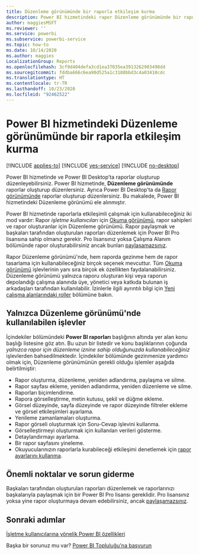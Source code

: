 ```yaml
---
title: Düzenleme görünümünde bir raporla etkileşim kurma
description: Power BI hizmetindeki rapor Düzenleme görünümünde bir raporla etkileşim kurma
author: maggiesMSFT
ms.reviewer: ''
ms.service: powerbi
ms.subservice: powerbi-service
ms.topic: how-to
ms.date: 10/14/2020
ms.author: maggies
LocalizationGroup: Reports
ms.openlocfilehash: 3cf9d404defa3cd1ea37035ea3913262903498dd
ms.sourcegitcommit: fddba666c6ea90d525a1c3188bbd3c4a03410cdc
ms.translationtype: HT
ms.contentlocale: tr-TR
ms.lasthandoff: 10/23/2020
ms.locfileid: "92462522"
---
```

# <a name="interact-with-a-report-in-editing-view-in-the-power-bi-service"></a>Power BI hizmetindeki Düzenleme görünümünde bir raporla etkileşim kurma

[!INCLUDE [applies-to](../includes/applies-to.md)] [!INCLUDE [yes-service](../includes/yes-service.md)] [!INCLUDE [no-desktop](../includes/no-desktop.md)]

Power BI hizmetinde ve Power BI Desktop’ta raporlar oluşturup düzenleyebilirsiniz. Power BI hizmetinde, **Düzenleme görünümünde** raporlar oluşturup düzenlersiniz. Ayrıca Power BI Desktop’ta da [Rapor görünümünde](desktop-report-view.md) raporlar oluşturup düzenlersiniz. Bu makalede, Power BI hizmetindeki Düzenleme görünümü ele alınmıştır. 

Power BI hizmetinde raporlarla etkileşimli çalışmak için kullanabileceğiniz iki mod vardır: Rapor *işletme kullanıcıları* için [Okuma görünümü](../consumer/end-user-reading-view.md), rapor sahipleri ve rapor oluşturanlar için Düzenleme görünümü.  Rapor paylaşmak ve başkaları tarafından oluşturulan raporları düzenlemek için Power BI Pro lisansına sahip olmanız gerekir. Pro lisansınız yoksa Çalışma Alanım bölümünde rapor oluşturabilirsiniz ancak bunları [paylaşamazsınız](../collaborate-share/service-share-reports.md).

Rapor Düzenleme görünümü'nde, hem raporda gezinme hem de rapor tasarlama için kullanabileceğiniz birçok seçenek mevcuttur. Tüm [Okuma görünümü](../consumer/end-user-reading-view.md) işlevlerinin yanı sıra birçok ek özellikten faydalanabilirsiniz. Düzenleme görünümü yalnızca raporu oluşturan kişi veya raporun depolandığı çalışma alanında üye, yönetici veya katkıda bulunan iş arkadaşları tarafından kullanılabilir. İzinlerle ilgili ayrıntılı bilgi için [Yeni çalışma alanlarındaki roller](../collaborate-share/service-new-workspaces.md#roles-in-the-new-workspaces) bölümüne bakın.

## <a name="functionality-only-available-in-editing-view"></a>Yalnızca Düzenleme görünümü'nde kullanılabilen işlevler
İçindekiler bölümündeki **Power BI raporları** başlığının altında yer alan konu başlığı listesine göz atın. Bu uzun bir listedir ve konu başlıklarının çoğunda *yalnızca rapor için düzenleme iznine sahip olduğunuzda kullanabileceğiniz* işlevlerden bahsedilmektedir.  İçindekiler bölümünde gezinmenize yardımcı olmak için, Düzenleme görünümünün gerekli olduğu işlemler aşağıda belirtilmiştir:

* Rapor oluşturma, düzenleme, yeniden adlandırma, paylaşma ve silme.
* Rapor sayfası ekleme, yeniden adlandırma, yeniden düzenleme ve silme.
* Raporları biçimlendirme.
* Rapora görselleştirme, metin kutusu, şekil ve düğme ekleme.
* Görsel düzeyinde, sayfa düzeyinde ve rapor düzeyinde filtreler ekleme ve görsel etkileşimleri ayarlama.
* Yenileme zamanlamaları oluşturma.
* Rapor görseli oluşturmak için Soru-Cevap işlevini kullanma.
* Görselleştirmeyi oluşturmak için kullanılan verileri gösterme. 
* Detaylandırmayı ayarlama.
* Bir rapor sayfasını yineleme.
* Okuyucularınızın raporlarla kurabileceği etkileşimi denetlemek için [rapor ayarlarını kullanma](power-bi-report-settings.md).

## <a name="considerations-and-troubleshooting"></a>Önemli noktalar ve sorun giderme
Başkaları tarafından oluşturulan raporları düzenlemek ve raporlarınızı başkalarıyla paylaşmak için bir Power BI Pro lisansı gereklidir.  Pro lisansınız yoksa yine rapor oluşturmaya devam edebilirsiniz, ancak [paylaşamazsınız](../collaborate-share/service-share-reports.md).


## <a name="next-steps"></a>Sonraki adımlar

[İşletme kullanıcılarına yönelik Power BI özellikleri](../consumer/end-user-reading-view.md)

Başka bir sorunuz mu var? [Power BI Topluluğu'na başvurun](https://community.powerbi.com/)
